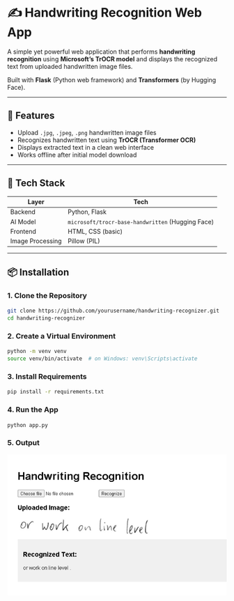 # ✍️ Handwriting Recognition Web App

A simple yet powerful web application that performs **handwriting recognition** using **Microsoft’s TrOCR model** and displays the recognized text from uploaded handwritten image files.

Built with **Flask** (Python web framework) and **Transformers** (by Hugging Face).

---

## 🚀 Features

- Upload `.jpg`, `.jpeg`, `.png` handwritten image files
- Recognizes handwritten text using **TrOCR (Transformer OCR)**
- Displays extracted text in a clean web interface
- Works offline after initial model download

---

## 🧰 Tech Stack

| Layer        | Tech                         |
|--------------|------------------------------|
| Backend      | Python, Flask                |
| AI Model     | `microsoft/trocr-base-handwritten` (Hugging Face) |
| Frontend     | HTML, CSS (basic)            |
| Image Processing | Pillow (PIL)             |

---

## 📦 Installation

### 1. Clone the Repository

```bash
git clone https://github.com/yourusername/handwriting-recognizer.git
cd handwriting-recognizer
```

### 2. Create a Virtual Environment

```bash
python -m venv venv
source venv/bin/activate  # on Windows: venv\Scripts\activate
```

### 3. Install Requirements
```bash
pip install -r requirements.txt
```


### 4. Run the App
```bash
python app.py
```

### 5. Output
![alt text](image.png)